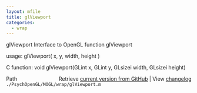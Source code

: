 ```yaml
---
layout: mfile
title: glViewport
categories:
  - wrap
---
```


glViewport  Interface to OpenGL function glViewport

usage:  glViewport\( x, y, width, height \)

C function:  void glViewport\(GLint x, GLint y, GLsizei width, GLsizei height\)


<div class="code_header" style="text-align:right;">
  <span style="float:left;">Path&nbsp;&nbsp;</span> <span class="counter">Retrieve <a href=
  "https://raw.github.com/Psychtoolbox-3/Psychtoolbox-3/beta/./PsychOpenGL/MOGL/wrap/glViewport.m">current version from GitHub</a> | View <a href=
  "https://github.com/Psychtoolbox-3/Psychtoolbox-3/commits/beta/./PsychOpenGL/MOGL/wrap/glViewport.m">changelog</a></span>
</div>
<div class="code">
  <code>./PsychOpenGL/MOGL/wrap/glViewport.m</code>
</div>
